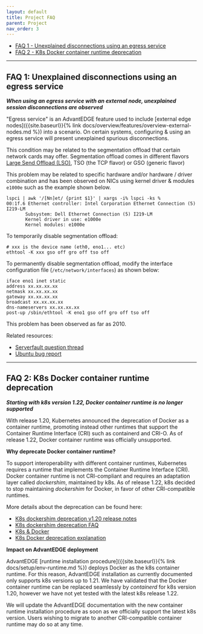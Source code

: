 ```yaml
---
layout: default
title: Project FAQ
parent: Project
nav_order: 3
---
```


- [FAQ 1 - Unexplained disconnections using an egress service](#faq-1-unexplained-disconnections-using-an-egress-service)
- [FAQ 2 - K8s Docker container runtime deprecation](#faq-2-k8s-docker-container-runtime-deprecation)

-----

## FAQ 1: Unexplained disconnections using an egress service
_**When using an egress service with an external node, unexplained session disconnections are observed**_

"Egress service" is an AdvantEDGE feature used to include [external edge nodes]({{site.baseurl}}{% link docs/overview/features/overview-external-nodes.md %}) into a scenario. On certain systems, configuring & using an egress service will present unexplained spurious disconnections.

This condition may be related to the segmentation offload that certain network cards may offer. Segmentation offload comes in different flavors [Large Send Offload (LSO)](https://en.wikipedia.org/wiki/Large_send_offload), TSO (the TCP flavor) or GSO (generic flavor)

This problem may be related to specific hardware and/or hardware / driver combination and has been observed on NICs using kernel driver & modules `e1000e` such as the example shown below.
```
lspci | awk '/[Nn]et/ {print $1}' | xargs -i% lspci -ks %
00:1f.6 Ethernet controller: Intel Corporation Ethernet Connection (5) I219-LM
       Subsystem: Dell Ethernet Connection (5) I219-LM
       Kernel driver in use: e1000e
       Kernel modules: e1000e
```

To temporarily disable segmentation offload:
```
# xxx is the device name (eth0, eno1... etc)
ethtool -K xxx gso off gro off tso off
```

To permanently disable segmentation offload, modify the interface configuration file (`/etc/network/interfaces`) as shown below:
```
iface eno1 inet static
address xx.xx.xx.xx
netmask xx.xx.xx.xx
gateway xx.xx.xx.xx
broadcast xx.xx.xx.xx
dns-nameservers xx.xx.xx.xx
post-up /sbin/ethtool -K eno1 gso off gro off tso off
```
This problem has been observed as far as 2010.

Related resources:

- [Serverfault question thread](https://serverfault.com/questions/193114/linux-e1000e-intel-networking-driver-problems-galore-where-do-i-start)
- [Ubuntu bug report](https://bugs.launchpad.net/ubuntu/+source/linux/+bug/1766377)

-----
## FAQ 2: K8s Docker container runtime deprecation
_**Starting with k8s version 1.22, Docker container runtime is no longer supported**_

With release 1.20, Kubernetes announced the deprecation of Docker as a container runtime, promoting instead other runtimes that support the
Container Runtime Interface (CRI) such as containerd and CRI-O. As of release 1.22, Docker container runtime was officially unsupported.

**Why deprecate Docker container runtime?**

To support interoperability with different container runtimes, Kubernetes requires a runtime that implements the Container Runtime Interface (CRI).
Docker container runtime is not CRI-compliant and requires an adaptation layer called _dockershim_, maintained by k8s. As of release 1.22, k8s decided
to stop maintaining _dockershim_ for Docker, in favor of other CRI-compatible runtimes.

More details about the deprecation can be found here:
- [K8s dockershim deprecation v1.20 release notes](https://github.com/kubernetes/kubernetes/blob/master/CHANGELOG/CHANGELOG-1.20.md#dockershim-deprecation)
- [K8s dockershim deprecation FAQ](https://kubernetes.io/blog/2020/12/02/dockershim-faq/)
- [K8s & Docker](https://kubernetes.io/blog/2020/12/02/dont-panic-kubernetes-and-docker/)
- [K8s Docker deprecation explanation](https://medium.com/better-programming/kubernetes-is-deprecating-docker-8a9f7566fbca)

**Impact on AdvantEDGE deployment**

AdvantEDGE [runtime installation procedure]({{site.baseurl}}{% link docs/setup/env-runtime.md %}) deploys Docker as the
k8s container runtime. For this reason, AdvantEDGE installation as currently documented only supports k8s versions up to 1.21. We have validated
that the Docker container runtime can be replaced seamlessly by _containerd_ for k8s version 1.20, however we have not yet tested with the latest
k8s release 1.22.

We will update the AdvantEDGE documentation with the new container runtime installation procedure as soon as we officially support 
the latest k8s version. Users wishing to migrate to another CRI-compatible container runtime may do so at any time.

